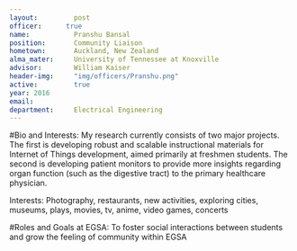 ```yaml
---
layout:     	post
officer:      true
name:     	 	Pranshu Bansal
position: 		Community Liaison
hometown: 		Auckland, New Zealand
alma_mater: 	University of Tennessee at Knoxville
advisor: 		William Kaiser
header-img: 	"img/officers/Pranshu.png"
active: 		true
year: 2016
email: 			
department: 	Electrical Engineering
---
```


#Bio and Interests:
My research currently consists of two major projects. The first is developing robust and scalable instructional materials for Internet of Things development, aimed primarily at freshmen students. The second is developing patient monitors to provide more insights regarding organ function (such as the digestive tract) to the primary healthcare physician. 

Interests: Photography, restaurants, new activities, exploring cities, museums, plays, movies, tv, anime, video games, concerts

#Roles and Goals at EGSA:
To foster social interactions between students and grow the feeling of community within EGSA
